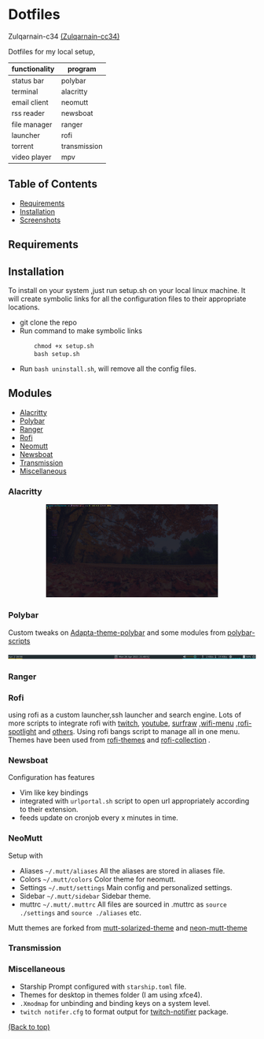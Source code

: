 # Dotfiles

Zulqarnain-c34 [(Zulqarnain-cc34)](www.github.com/Zulqarnain-cc34) 


Dotfiles for my local setup,


| functionality | program      |
|---------------|--------------|
| status bar    | polybar      |
| terminal      | alacritty    |
| email client  | neomutt      |
| rss reader    | newsboat     |
| file manager  | ranger       |
| launcher      | rofi         |
| torrent       | transmission |
| video player  | mpv          |

 ## Table of Contents


 - [Requirements](#requirements)
 - [Installation](#installation)
 - [Screenshots](#screenshots)

## Requirements




## Installation

To install on your system ,just run setup.sh on your local linux machine. It will create symbolic links for all the configuration files to their appropriate locations.

- git clone the repo
- Run command to make symbolic links 
    ```
        chmod +x setup.sh
        bash setup.sh
    ```
- Run `bash uninstall.sh`, will remove all the config files.

## Modules

- [Alacritty](#alacritty)
- [Polybar](#polybar)
- [Ranger](#ranger)
- [Rofi](#rofi)
- [Neomutt](#neomutt)
- [Newsboat](#newsboat)
- [Transmission](#transmission)
- [Miscellaneous](#miscellaneous)


### Alacritty
<p align="center">
   <img src="./alacritty/alacritty.png" width="350" title="Alacritty"> 
</p>

### Polybar
Custom tweaks on [Adapta-theme-polybar](https://github.com/matoruru/polybar-adapta-theme) and some modules from [polybar-scripts](https://github.com/polybar/polybar-scripts)

![alt text](https://github.com/Zulqarnain-cc34/dotfiles/blob/main/polybar/polybar.png?raw=true) 

### Ranger


### Rofi
using rofi as a custom launcher,ssh launcher and search engine. Lots of more scripts to integrate rofi with [twitch](https://github.com/indeedwatson/rofi-twitch), [youtube](https://github.com/pystardust/ytfzf), [surfraw](https://github.com/gotbletu/dotfiles_v2/tree/master/normal_user/rofi/.config/rofi/launchers) ,[wifi-menu](https://github.com/zbaylin/rofi-wifi-menu) ,[rofi-spotlight](https://github.com/manilarome/rofi-spotlight) and [others](https://github.com/gotbletu/dotfiles_v2/tree/master/normal_user/rofi/.config/rofi/launchers). Using rofi bangs script to manage all in one menu. Themes have been used from [rofi-themes](https://github.com/davatorium/rofi-themes.git) and [rofi-collection](https://github.com/Murzchnvok/rofi-collection) .

### Newsboat
Configuration has features

- Vim like key bindings
- integrated with `urlportal.sh` script to open url appropriately according to their extension.
- feeds update on cronjob every x minutes in time.

### NeoMutt
Setup with 
- Aliases   `~/.mutt/aliases`  All the aliases are stored in aliases file. 
- Colors    `~/.mutt/colors`   Color theme for neomutt.
- Settings  `~/.mutt/settings` Main config and personalized settings.
- Sidebar   `~/.mutt/sidebar`  Sidebar theme.
- muttrc    `~/.mutt/.muttrc`  All files are sourced in .muttrc as `source ./settings` and  `source ./aliases` etc.

Mutt themes are forked from [mutt-solarized-theme](https://github.com/altercation/mutt-colors-solarized) and [neon-mutt-theme](https://github.com/h3xx/mutt-colors-neonwolf)

### Transmission

### Miscellaneous

- Starship Prompt configured with `starship.toml` file.
- Themes for desktop in themes folder (I am using xfce4). 
- `.Xmodmap` for unbinding and binding keys on a system level.
- `twitch notifer.cfg` to format output for [twitch-notifier](https://github.com/GiedriusS/TwitchNotifier) package.


[(Back to top)](#top)

